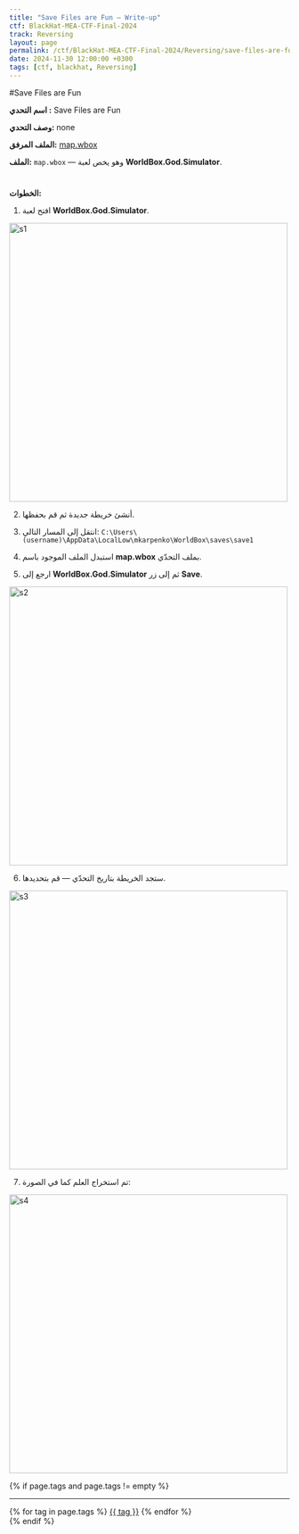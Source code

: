 ```yaml
---
title: "Save Files are Fun — Write-up"
ctf: BlackHat-MEA-CTF-Final-2024    
track: Reversing           
layout: page
permalink: /ctf/BlackHat-MEA-CTF-Final-2024/Reversing/save-files-are-fun/
date: 2024-11-30 12:00:00 +0300
tags: [ctf, blackhat, Reversing]
---
```


#Save Files are Fun

**اسم التحدي :** Save Files are Fun

**وصف التحدي:** none

**الملف المرفق:** [map.wbox](https://github.com/rxx2me/CTFs-Writeups/raw/refs/heads/main/BlackHat%20MEA%20CTF%20Final%202024%20/Reverse/Save%20Files%20are%20Fun/map.wbox)

**الملف:** `map.wbox` — وهو يخص لعبة **WorldBox.God.Simulator**.
#
**الخطوات:**

1) افتح لعبة **WorldBox.God.Simulator**.

<img src="https://raw.githubusercontent.com/rxx2me/CTFs-Writeups/refs/heads/main/BlackHat%20MEA%20CTF%20Final%202024%20/Reverse/Save%20Files%20are%20Fun/1%20(2).png" alt="s1" width="500">

2) أنشئ خريطة جديدة ثم قم بحفظها.

3) انتقل إلى المسار التالي: 
```C:\Users\(username)\AppData\LocalLow\mkarpenko\WorldBox\saves\save1```

4) استبدل الملف الموجود باسم **map.wbox** بملف التحدّي.

5) ارجع إلى **WorldBox.God.Simulator** ثم إلى زر **Save**.

<img src="https://raw.githubusercontent.com/rxx2me/CTFs-Writeups/refs/heads/main/BlackHat%20MEA%20CTF%20Final%202024%20/Reverse/Save%20Files%20are%20Fun/2.png" alt="s2" width="500">

6) ستجد الخريطة بتاريخ التحدّي — قم بتحديدها.

<img src="https://raw.githubusercontent.com/rxx2me/CTFs-Writeups/refs/heads/main/BlackHat%20MEA%20CTF%20Final%202024%20/Reverse/Save%20Files%20are%20Fun/3.png" alt="s3" width="500">

7) تم استخراج العلم كما في الصورة:

<img src="https://raw.githubusercontent.com/rxx2me/CTFs-Writeups/refs/heads/main/BlackHat%20MEA%20CTF%20Final%202024%20/Reverse/Save%20Files%20are%20Fun/4.png" alt="s4" width="500">



{% if page.tags and page.tags != empty %}
<hr>
<div class="tags-inline">
  {% for tag in page.tags %}
    <a class="tag-pill" href="/tags/?t={{ tag | slugify }}">{{ tag }}</a>
  {% endfor %}
</div>
{% endif %}
